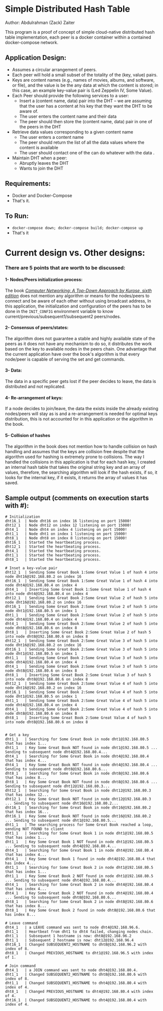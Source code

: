 # Simple Distributed Hash Table

Author: Abdulrahman (Zack) Zaiter

This program is a proof of concept of simple cloud-native distributed hash table implementation, each peer is a docker container within a contained docker-compose network.

## Application Design:
- Assumes a circular arrangement of peers.
- Each peer will hold a small subset of the totality of the (key, value) pairs.
- Keys  are  content  names  (e.g.,  names  of  movies,  albums,  and  software,  or  file),  and  the  value  is  be  the  any data  at  which  the  content  is  stored;  in  this  case,  an  example  key-value  pair  is  (Led  Zeppelin  IV,  Some Value).
- Each Peer should provide the following services to a user:
    - Insert a (content name,  data) pair into the DHT – we are assuming that the user has a content at his key that they want the DHT to be aware of.
    - The user enters the content name and their data
    - The peer should then store the (content name, data) pair in one of the peers in the DHT
- Retrieve data values corresponding to a given content name
    - The user enters a content name
    - The peer should return the list of all the data values where the content is available
    - The user should contact one of the can do whatever with the data .
- Maintain DHT when a peer:
    - Abruptly leaves the DHT
    - Wants to join the DHT

## Requirements:
- Docker and Docker-Compose
- That's it.

## To Run:
- `docker-compose down; docker-compose build; docker-compose up`
- That's it

# Current design vs. Other designs:

### There are 5 points that are worth to be discussed:
#### 1- Nodes/Peers initialization process:
The book [_Computer Networking: A Top-Down Approach by Kurose, sixth edition_](https://www.amazon.com/Computer-Networking-Top-Down-Approach-6th/dp/0132856204) does not mention any algorithm or means for the nodes/peers to connect and be aware of each other without using broadcast address, In this application, the initialization and configuration of the peers has to be done in the `INIT_CONFIG` environment variable to know current/previous/subsequent1/subsequent2 peers/nodes.

#### 2- Consensus of peers/states:
The algorithm does not guarantee a stable and highly available state of the peers as it does not have any mechanism to do so, it distributes the work based on the key to available nodes in the peers chain. One advantage that the current application have over the book's algorithm is that every node/peer is capable of serving the set and get commands.

#### 3- Data:
The data in a specific peer gets lost if the peer decides to leave, the data is distributed and not replicated.

#### 4- Re-arrangement of keys:
If a node decides to join/leave, the data the exists inside the already existing nodes/peers will stay as is and a re-arrangement is needed for optimal keys distribution, this is not accounted for in this application or the algorithm in the book.

#### 5- Collision of hashes
The algorithm in the book does not mention how to handle collision on hash handling and assumes that the keys are collision free despite that the algorithm used for hashing is extremely prone to collisions. The way I handled the collisions in this application is that for each hash key, I created an internal hash table that takes the original string key and an array of values, therefore, the searching algorithm will look if the hash exists, if so, it looks for the internal key, if it exists, it returns the array of values it has saved.


## Sample output (comments on execution starts with #):
```
# Initialization
dht16_1  | Node dht16 on index 16 listening on port 15000!
dht12_1  | Node dht12 on index 12 listening on port 15000!
dht4_1   | Node dht4 on index 4 listening on port 15000!
dht1_1   | Node dht1 on index 1 listening on port 15000!
dht8_1   | Node dht8 on index 8 listening on port 15000!
dht16_1  | Started the heartbeating process.
dht12_1  | Started the heartbeating process.
dht4_1   | Started the heartbeating process.
dht1_1   | Started the heartbeating process.
dht8_1   | Started the heartbeating process.

# Inset a key-value pair
dht12_1  | Sending Some Great Book 1:Some Great Value 1 of hash 4 into node dht16@192.168.80.2 on index 16
dht16_1  | Sending Some Great Book 1:Some Great Value 1 of hash 4 into node dht4@192.168.80.4 on index 4
dht4_1   | Inserting Some Great Book 1:Some Great Value 1 of hash 4 into node dht4@192.168.80.4 on index 4
dht12_1  | Sending Some Great Book 2:Some Great Value 2 of hash 5 into node dht16@192.168.80.2 on index 16
dht16_1  | Sending Some Great Book 2:Some Great Value 2 of hash 5 into node dht1@192.168.80.5 on index 1
dht1_1   | Sending Some Great Book 2:Some Great Value 2 of hash 5 into node dht4@192.168.80.4 on index 4
dht4_1   | Sending Some Great Book 2:Some Great Value 2 of hash 5 into node dht8@192.168.80.6 on index 8
dht8_1   | Inserting Some Great Book 2:Some Great Value 2 of hash 5 into node dht8@192.168.80.6 on index 8
dht12_1  | Sending Some Great Book 2:Some Great Value 3 of hash 5 into node dht16@192.168.80.2 on index 16
dht16_1  | Sending Some Great Book 2:Some Great Value 3 of hash 5 into node dht1@192.168.80.5 on index 1
dht1_1   | Sending Some Great Book 2:Some Great Value 3 of hash 5 into node dht4@192.168.80.4 on index 4
dht4_1   | Sending Some Great Book 2:Some Great Value 3 of hash 5 into node dht8@192.168.80.6 on index 8
dht8_1   | Inserting Some Great Book 2:Some Great Value 3 of hash 5 into node dht8@192.168.80.6 on index 8
dht12_1  | Sending Some Great Book 2:Some Great Value 4 of hash 5 into node dht16@192.168.80.2 on index 16
dht16_1  | Sending Some Great Book 2:Some Great Value 4 of hash 5 into node dht1@192.168.80.5 on index 1
dht1_1   | Sending Some Great Book 2:Some Great Value 4 of hash 5 into node dht4@192.168.80.4 on index 4
dht4_1   | Sending Some Great Book 2:Some Great Value 4 of hash 5 into node dht8@192.168.80.6 on index 8
dht8_1   | Inserting Some Great Book 2:Some Great Value 4 of hash 5 into node dht8@192.168.80.6 on index 8


# Get a key
dht1_1   | Searching for Some Great Book in node dht1@192.168.80.5 that has index 1...
dht1_1   | Key Some Great Book NOT found in node dht1@192.168.80.5 ... Sending to subsequent node dht4@192.168.80.4...
dht4_1   | Searching for Some Great Book in node dht4@192.168.80.4 that has index 4...
dht4_1   | Key Some Great Book NOT found in node dht4@192.168.80.4 ... Sending to subsequent node dht8@192.168.80.6...
dht8_1   | Searching for Some Great Book in node dht8@192.168.80.6 that has index 8...
dht8_1   | Key Some Great Book NOT found in node dht8@192.168.80.6 ... Sending to subsequent node dht12@192.168.80.3...
dht12_1  | Searching for Some Great Book in node dht12@192.168.80.3 that has index 12...
dht12_1  | Key Some Great Book NOT found in node dht12@192.168.80.3 ... Sending to subsequent node dht16@192.168.80.2...
dht16_1  | Searching for Some Great Book in node dht16@192.168.80.2 that has index 16...
dht16_1  | Key Some Great Book NOT found in node dht16@192.168.80.2 ... Sending to subsequent node dht1@192.168.80.5...
dht1_1   | The searching process for Some Great Book reached a loop, sending NOT FOUND to client
dht1_1   | Searching for Some Great Book 1 in node dht1@192.168.80.5 that has index 1...
dht1_1   | Key Some Great Book 1 NOT found in node dht1@192.168.80.5 ... Sending to subsequent node dht4@192.168.80.4...
dht4_1   | Searching for Some Great Book 1 in node dht4@192.168.80.4 that has index 4...
dht4_1   | Key Some Great Book 1 found in node dht4@192.168.80.4 that has index 4...
dht1_1   | Searching for Some Great Book 2 in node dht1@192.168.80.5 that has index 1...
dht1_1   | Key Some Great Book 2 NOT found in node dht1@192.168.80.5 ... Sending to subsequent node dht4@192.168.80.4...
dht4_1   | Searching for Some Great Book 2 in node dht4@192.168.80.4 that has index 4...
dht4_1   | Key Some Great Book 2 NOT found in node dht4@192.168.80.4 ... Sending to subsequent node dht8@192.168.80.6...
dht8_1   | Searching for Some Great Book 2 in node dht8@192.168.80.6 that has index 8...
dht8_1   | Key Some Great Book 2 found in node dht8@192.168.80.6 that has index 8...

# Leave command
dht4_1   | a LEAVE command was sent to node dht4@192.168.96.6.
dht1_1   | Heartbeat from dht1 to dht4 failed, changing nodes chain.
dht1_1   | Subsequent 1 hostname is now: dht8@192.168.96.2
dht1_1   | Subsequent 2 hostname is now: dht12@192.168.96.4
dht16_1  | Changed SUBSEQUENT2_HOSTNAME to dht8@192.168.96.2 with index of 8.
dht8_1   | Changed PREVIOUS_HOSTNAME to dht1@192.168.96.5 with index of 1.

# Join command
dht4_1   | a JOIN command was sent to node dht4@192.168.80.4.
dht1_1   | Changed SUBSEQUENT2_HOSTNAME to dht8@192.168.80.6 with index of 8.
dht1_1   | Changed SUBSEQUENT1_HOSTNAME to dht4@192.168.80.4 with index of 4.
dht8_1   | Changed PREVIOUS_HOSTNAME to dht4@192.168.80.4 with index of 4.
dht16_1  | Changed SUBSEQUENT2_HOSTNAME to dht4@192.168.80.4 with index of 4.
```
